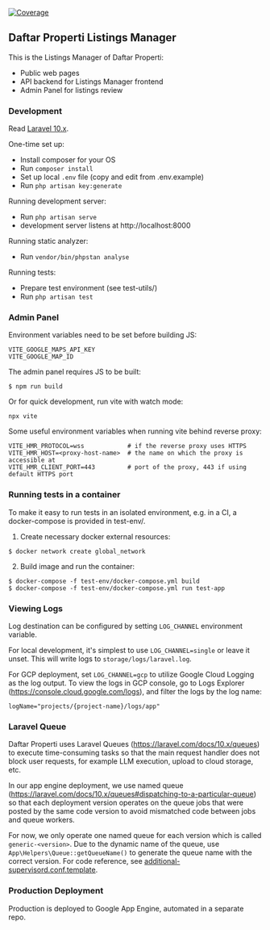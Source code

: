 [![Coverage](https://img.shields.io/badge/dynamic/json?url=https%3A%2F%2Fartifacts.jlrm.net%2Fpublic%2Fcoverage.json&query=coverage&label=Coverage)](https://artifacts.jlrm.net/coverage)

## Daftar Properti Listings Manager

This is the Listings Manager of Daftar Properti:

* Public web pages
* API backend for Listings Manager frontend
* Admin Panel for listings review

### Development

Read [Laravel 10.x](https://laravel.com/docs/10.x).

One-time set up:

* Install composer for your OS
* Run `composer install`
* Set up local `.env` file (copy and edit from .env.example)
* Run `php artisan key:generate`

Running development server:

* Run `php artisan serve`
* development server listens at http://localhost:8000

Running static analyzer:

* Run `vendor/bin/phpstan analyse`

Running tests:

* Prepare test environment (see test-utils/)
* Run `php artisan test`

### Admin Panel

Environment variables need to be set before building JS:
```
VITE_GOOGLE_MAPS_API_KEY
VITE_GOOGLE_MAP_ID
```

The admin panel requires JS to be built:
```
$ npm run build
```

Or for quick development, run vite with watch mode:
```
npx vite
```

Some useful environment variables when running vite behind reverse proxy:
```
VITE_HMR_PROTOCOL=wss            # if the reverse proxy uses HTTPS
VITE_HMR_HOST=<proxy-host-name>  # the name on which the proxy is accessible at
VITE_HMR_CLIENT_PORT=443         # port of the proxy, 443 if using default HTTPS port
```

### Running tests in a container

To make it easy to run tests in an isolated environment, e.g. in a CI, a
docker-compose is provided in test-env/.

1. Create necessary docker external resources:
```
$ docker network create global_network
```

2. Build image and run the container:
```
$ docker-compose -f test-env/docker-compose.yml build
$ docker-compose -f test-env/docker-compose.yml run test-app
```

### Viewing Logs
Log destination can be configured by setting `LOG_CHANNEL` environment variable.

For local development, it's simplest to use `LOG_CHANNEL=single` or leave it unset. This will write logs to
`storage/logs/laravel.log`.

For GCP deployment, set `LOG_CHANNEL=gcp` to utilize Google Cloud Logging as the log output. To view the logs in GCP
console, go to Logs Explorer (https://console.cloud.google.com/logs), and filter the logs by the log name:
```
logName="projects/{project-name}/logs/app"
```

### Laravel Queue

Daftar Properti uses Laravel Queues (https://laravel.com/docs/10.x/queues) to execute time-consuming tasks so that
the main request handler does not block user requests, for example LLM execution, upload to cloud storage, etc.

In our app engine deployment, we use named queue (https://laravel.com/docs/10.x/queues#dispatching-to-a-particular-queue)
so that each deployment version operates on the queue jobs that were posted by the same code version to avoid mismatched
code between jobs and queue workers.

For now, we only operate one named queue for each version which is called `generic-<version>`. Due to the dynamic name
of the queue, use `App\Helpers\Queue::getQueueName()` to generate the queue name with the correct version.
For code reference, see [additional-supervisord.conf.template](additional-supervisord.conf.template).

### Production Deployment

Production is deployed to Google App Engine, automated in a separate repo.
